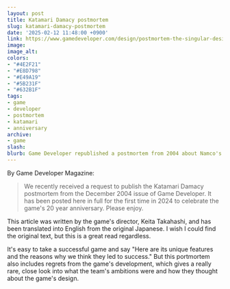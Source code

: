 ```yaml
---
layout: post
title: Katamari Damacy postmortem
slug: katamari-damacy-postmortem
date: '2025-02-12 11:48:00 +0900'
link: https://www.gamedeveloper.com/design/postmortem-the-singular-design-of-namco-s-katamari-damacy-2004-
image:
image_alt:
colors:
- "#4E2F21"
- "#E8D798"
- "#E49A19"
- "#5B231F"
- "#632B1F"
tags:
- game
- developer
- postmortem
- katamari
- anniversary
archive:
- game
slash:
blurb: Game Developer republished a postmortem from 2004 about Namco's Katamari Damacy, written by the game's director Keita Takahashi.
---
```


By Game Developer Magazine:

> We recently received a request to publish the Katamari Damacy postmortem from the December 2004 issue of Game Developer. It has been posted here in full for the first time in 2024 to celebrate the game's 20 year anniversary. Please enjoy.

This article was written by the game's director, Keita Takahashi, and has been translated into English from the original Japanese. I wish I could find the original text, but this is a great read regardless.

It's easy to take a successful game and say "Here are its unique features and the reasons why we think they led to success." But this portmortem also includes regrets from the game's development, which gives a really rare, close look into what the team's ambitions were and how they thought about the game's design.
